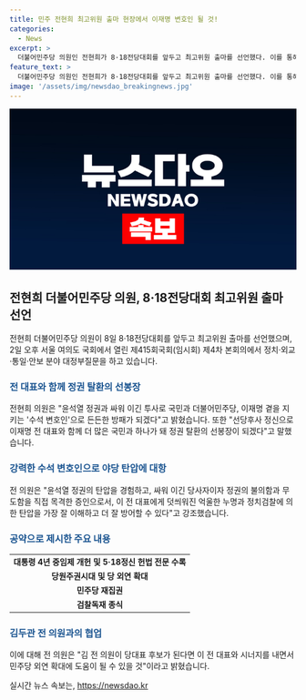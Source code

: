 ```yaml
---
title: 민주 전현희 최고위원 출마 현장에서 이재명 변호인 될 것!
categories:
  - News
excerpt: >
  더불어민주당 의원인 전현희가 8·18전당대회를 앞두고 최고위원 출마를 선언했다. 이를 통해 이재명과 함께 정권 탈환을 선봉장하겠다는 의지를 강조했으며, 윤석열 정권과의 대치에서 이긴 경험을 바탕으로 민주당과 이재명을 지키는 수석 변호인이 될 것을 선언했다. 이에 더불어 △대통령 4년 중임제 개헌 및 5·18정신 헌법 전문 수록 △당원주권시대 등을 공약으로 내세웠다. 또한, 김두관 전 의원이 당대표 후보가 된다면 민주당 외연 확대에 도움될 것이라고 언급했다.
feature_text: >
  더불어민주당 의원인 전현희가 8·18전당대회를 앞두고 최고위원 출마를 선언했다. 이를 통해 이재명과 함께 정권 탈환을 선봉장하겠다는 의지를 강조했으며, 윤석열 정권과의 대치에서 이긴 경험을 바탕으로 민주당과 이재명을 지키는 수석 변호인이 될 것을 선언했다. 이에 더불어 △대통령 4년 중임제 개헌 및 5·18정신 헌법 전문 수록 △당원주권시대 등을 공약으로 내세웠다. 또한, 김두관 전 의원이 당대표 후보가 된다면 민주당 외연 확대에 도움될 것이라고 언급했다.
image: '/assets/img/newsdao_breakingnews.jpg'
---
```


<p><img src="/assets/img/newsdao_breakingnews.jpg" alt="ontimetimes 속보" /></p>

<h2 data-ke-size="size26">전현희 더불어민주당 의원, 8·18전당대회 최고위원 출마 선언</h2>

<p data-ke-size="size16">전현희 더불어민주당 의원이 8일 8·18전당대회를 앞두고 최고위원 출마를 선언했으며, 2일 오후 서울 여의도 국회에서 열린 제415회국회(임시회) 제4차 본회의에서 정치·외교·통일·안보 분야 대정부질문을 하고 있습니다.</p>

<h3><b><span style="color: #1a5490;">전 대표와 함께 정권 탈환의 선봉장</span></b></h3>

<p data-ke-size="size16">전현희 의원은 "윤석열 정권과 싸워 이긴 투사로 국민과 더불어민주당, 이재명 곁을 지키는 '수석 변호인'으로 든든한 방패가 되겠다"고 밝혔습니다. 또한 "선당후사 정신으로 이재명 전 대표와 함께 더 많은 국민과 하나가 돼 정권 탈환의 선봉장이 되겠다"고 말했습니다.</p>

<h3><b><span style="color: #1a5490;">강력한 수석 변호인으로 야당 탄압에 대항</span></b></h3>

<p data-ke-size="size16">전 의원은 "윤석열 정권의 탄압을 경험하고, 싸워 이긴 당사자이자 정권의 불의함과 무도함을 직접 목격한 증인으로서, 이 전 대표에게 덧씌워진 억울한 누명과 정치검찰에 의한 탄압을 가장 잘 이해하고 더 잘 방어할 수 있다"고 강조했습니다.</p>

<h3><b><span style="color: #1a5490;">공약으로 제시한 주요 내용</span></b></h3>

<table>
<tbody>
<tr>
<td style="text-align: center; height: 17px;"><b>대통령 4년 중임제 개헌 및 5·18정신 헌법 전문 수록</b></td>
</tr>
<tr>
<td style="text-align: center; height: 17px;"><b>당원주권시대 및 당 외연 확대</b></td>
</tr>
<tr>
<td style="text-align: center; height: 17px;"><b>민주당 재집권</b></td>
</tr>
<tr>
<td style="text-align: center; height: 17px;"><b>검찰독재 종식</b></td>
</tr>
</tbody>
</table>

<h3><b><span style="color: #1a5490;">김두관 전 의원과의 협업</span></b></h3>

<p data-ke-size="size16">이에 대해 전 의원은 "김 전 의원이 당대표 후보가 된다면 이 전 대표와 시너지를 내면서 민주당 외연 확대에 도움이 될 수 있을 것"이라고 밝혔습니다.</p>
실시간 뉴스 속보는, <a href="https://newsdao.kr" rel="dofollow">https://newsdao.kr</a>


